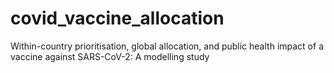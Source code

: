# covid_vaccine_allocation
Within-country prioritisation, global allocation, and public health impact of a vaccine against SARS-CoV-2: A modelling study
